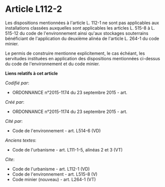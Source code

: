 # Article L112-2

Les dispositions mentionnées à l'article L. 112-1 ne sont pas applicables aux installations classées auxquelles sont
applicables les articles L. 515-8 à L. 515-12 du code de l'environnement ainsi qu'aux stockages souterrains bénéficiant de
l'application du deuxième alinéa de l'article L. 264-1 du code minier. 

Le permis de construire mentionne explicitement, le cas échéant, les servitudes instituées en application des dispositions
mentionnées ci-dessus du code de l'environnement et du code minier.

**Liens relatifs à cet article**

_Codifié par_:

  - ORDONNANCE n°2015-1174 du 23 septembre 2015 - art.

_Créé par_:

  - ORDONNANCE n°2015-1174 du 23 septembre 2015 - art.

_Cité par_:

  - Code de l'environnement - art. L514-6 (VD)

_Anciens textes_:

  - Code de l'urbanisme - art. L111-1-5, alinéas 2 et 3 (VT)

_Cite_:

  - Code de l'urbanisme - art. L112-1 (VD)
  - Code de l'environnement - art. L515-8 (V)
  - Code minier (nouveau) - art. L264-1 (VT)
